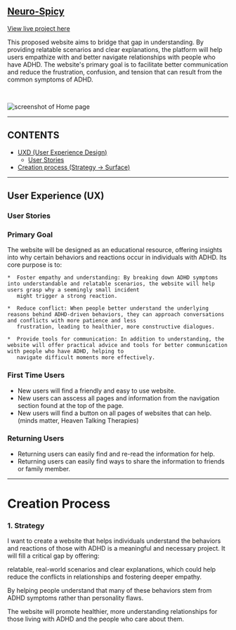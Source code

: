 ## <u>Neuro-Spicy</u>

[View live project here]()

This proposed website aims to bridge that gap in understanding. By providing relatable scenarios and clear explanations, the platform will help users empathize with and better navigate relationships with people who have ADHD. The website's primary goal is to facilitate better communication and reduce the frustration, confusion, and tension that can result from the common symptoms of ADHD.

<br>

![screenshot of Home page]()


---


## CONTENTS

* [UXD (User Experience Design) ](#user-experience-ux)
  * [User Stories](#user-stories)
* [Creation process (Strategy -> Surface)](#creation-process)

---


## User Experience (UX)  

### **User Stories**

### Primary Goal

The website will be designed as an educational resource, offering insights into why certain behaviors and reactions occur in individuals with ADHD. Its core purpose is to:

    *  Foster empathy and understanding: By breaking down ADHD symptoms into understandable and relatable scenarios, the website will help users grasp why a seemingly small incident 
       might trigger a strong reaction.

    *  Reduce conflict: When people better understand the underlying reasons behind ADHD-driven behaviors, they can approach conversations and conflicts with more patience and less 
       frustration, leading to healthier, more constructive dialogues.

    *  Provide tools for communication: In addition to understanding, the website will offer practical advice and tools for better communication with people who have ADHD, helping to 
       navigate difficult moments more effectively.


### **First Time Users**

   * New users will find a friendly and easy to use website.
   * New users can asscess all pages and information from the navigation section found at the top of the page.
   * New users will find a button on all pages of websites that can help. (minds matter, Heaven Talking Therapies)

### **Returning Users** 

   * Returning users can easily find and re-read the information for help.
   * Returning users can easily find ways to share the information to friends or family member.


---

# Creation Process  
  
### **1. Strategy** 


I want to create a website that helps individuals understand the behaviors and reactions of those with ADHD is a meaningful and necessary project. It will fill a critical gap by offering:

relatable, real-world scenarios and clear explanations, which could help reduce the conflicts in relationships and fostering deeper empathy. 

By helping people understand that many of these behaviors stem from ADHD symptoms rather than personality flaws.

The website will promote healthier, more understanding relationships for those living with ADHD and the people who care about them.